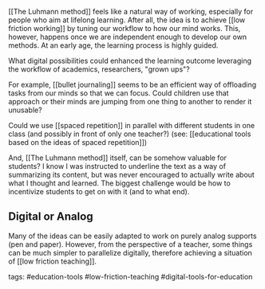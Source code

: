 [[The Luhmann method]] feels like a natural way of working, especially for people who aim at lifelong learning. After all, the idea is to achieve [[low friction working]] by tuning our workflow to how our mind works. This, however, happens once we are independent enough to develop our own methods. At an early age, the learning process is highly guided. 

What digital possibilities could enhanced the learning outcome leveraging the workflow of academics, researchers, "grown ups"? 

For example, [[bullet journaling]] seems to be an efficient way of offloading tasks from our minds so that we can focus. Could children use that approach or their minds are jumping from one thing to another to render it unusable? 

Could we use [[spaced repetition]] in parallel with different students in one class (and possibly in front of only one teacher?) (see: [[educational tools based on the ideas of spaced repetition]])

And, [[The Luhmann method]] itself, can be somehow valuable for students? I know I was instructed to underline the text as a way of summarizing its content, but was never encouraged to actually write about what I thought and learned. The biggest challenge would be how to incentivize students to  get on with it (and to what end). 

## Digital or Analog
Many of the ideas can be easily adapted to work on purely analog supports (pen and paper). However, from the perspective of a teacher, some things can be much simpler to parallelize digitally, therefore achieving a situation of [[low friction teaching]]. 


tags: #education-tools #low-friction-teaching #digital-tools-for-education